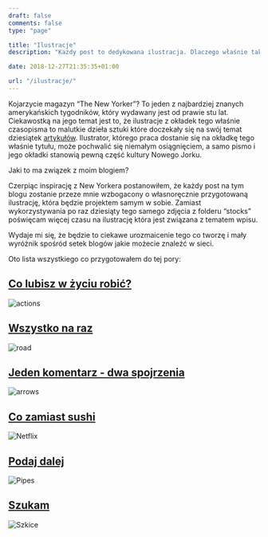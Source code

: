 ```yaml
---
draft: false
comments: false
type: "page"

title: "Ilustracje"
description: "Każdy post to dedykowana ilustracja. Dlaczego właśnie tak?"

date: 2018-12-27T21:35:35+01:00

url: "/ilustracje/"
---
```


Kojarzycie magazyn “The New Yorker”? To jeden z najbardziej znanych amerykańskich tygodników, który wydawany jest od prawie stu lat. Ciekawostką na jego temat jest to, że ilustracje z okładek tego właśnie czasopisma to malutkie dzieła sztuki które doczekały się na swój temat dziesiątek [artykułów](https://lithub.com/20-iconic-new-yorker-covers/). Ilustrator, którego praca dostanie się na okładkę tego właśnie tytułu, może pochwalić się niemałym osiągnięciem, a samo pismo i jego okładki stanowią pewną część kultury Nowego Jorku.

Jaki to ma związek z moim blogiem?

Czerpiąc inspirację z New Yorkera postanowiłem, że każdy post na tym blogu zostanie przeze mnie wzbogacony o własnoręcznie przygotowaną ilustrację, która będzie projektem samym w sobie. Zamiast wykorzystywania po raz dziesiąty tego samego zdjęcia z folderu “stocks” poświęcam więcej czasu na ilustrację która jest związana z tematem wpisu.

Wydaje mi się, że będzie to ciekawe urozmaicenie tego co tworzę i mały wyróżnik spośród setek blogów jakie możecie znaleźć w sieci.

Oto lista wszystkiego co przygotowałem do tej pory:

## [Co lubisz w życiu robić?](/posts/wartosci-wlasna-kariera/)

![actions](/images/actions.png)

## [Wszystko na raz](/posts/wszystko-na-raz/)

![road](/images/road.png)

## [Jeden komentarz - dwa spojrzenia](/posts/jak-reagowac-na-krytyke/)

![arrows](/images/arrows.png)

## [Co zamiast sushi](/posts/kultura-netflixa/)

![Netflix](/images/netflix.png)

## [Podaj dalej](/posts/zajecie-programisty/)

![Pipes](/images/pipes.png)

## [Szukam](/posts/szukam/)

![Szkice](/images/sketches.png)